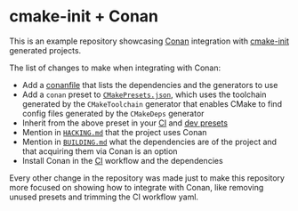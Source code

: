 # cmake-init + Conan

This is an example repository showcasing [Conan][1] integration with
[cmake-init][2] generated projects.

The list of changes to make when integrating with Conan:

* Add a [conanfile][3] that lists the dependencies and the generators to use
* Add a `conan` preset to [`CMakePresets.json`](CMakePresets.json#L25), which
  uses the toolchain generated by the `CMakeToolchain` generator that enables
  CMake to find config files generated by the `CMakeDeps` generator
* Inherit from the above preset in your [CI](CMakePresets.json#L84) and [dev
  presets](HACKING.md#L44)
* Mention in [`HACKING.md`](HACKING.md#L80) that the project uses Conan
* Mention in [`BUILDING.md`](BUILDING.md#L3) what the dependencies are of the
  project and that acquiring them via Conan is an option
* Install Conan in the [CI](.github/workflows/ci.yml#L12-L19) workflow and the
  dependencies

Every other change in the repository was made just to make this repository more
focused on showing how to integrate with Conan, like removing unused presets
and trimming the CI workflow yaml.

[1]: https://conan.io/
[2]: https://github.com/friendlyanon/cmake-init
[3]: https://docs.conan.io/en/latest/reference/conanfile_txt.html
